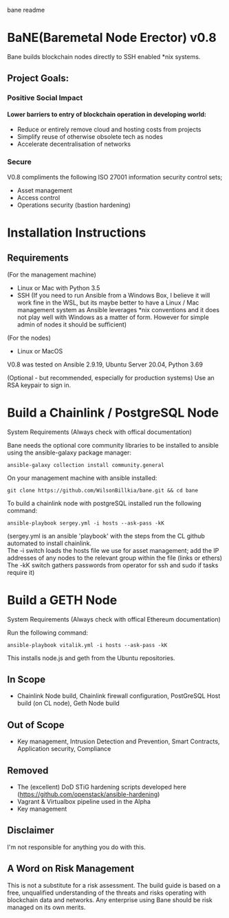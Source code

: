 bane readme


# BaNE(Baremetal Node Erector) v0.8


Bane builds blockchain nodes directly to SSH enabled *nix systems.

## Project Goals: 

### Positive Social Impact
#### Lower barriers to entry of blockchain operation in developing world:
* Reduce or entirely remove cloud and hosting costs from projects
* Simplify reuse of otherwise obsolete tech as nodes
* Accelerate decentralisation of networks 

### Secure 
V0.8 compliments the following ISO 27001 information security control sets;
* Asset management 
* Access control 
* Operations security (bastion hardening)   

# Installation Instructions

## Requirements
(For the management machine)
* Linux or Mac with Python 3.5 
* SSH 
(If you need to run Ansible from a Windows Box, I believe it will work fine in the WSL, but its maybe better to have a Linux / Mac management system as Ansible leverages *nix conventions and it does not play well with Windows as a matter of form. However for simple admin of nodes it should be sufficient)

(For the nodes)
* Linux or MacOS

V0.8 was tested on Ansible 2.9.19, Ubuntu Server 20.04, Python 3.69


(Optional - but recommended, especially for production systems)
Use an RSA keypair to sign in. 

# Build a Chainlink / PostgreSQL Node

System Requirements (Always check with offical documentation)

Bane needs the optional core community libraries to be installed to ansible using the ansible-galaxy package manager:

```
ansible-galaxy collection install community.general 
```

On your management machine with ansible installed:

```
git clone https://github.com/WilsonBillkia/bane.git && cd bane
```

To build a chainlink node with postgreSQL installed run the following command:

```
ansible-playbook sergey.yml -i hosts --ask-pass -kK
```

(sergey.yml is an ansible 'playbook' with the steps from the CL github automated to install chainlink.  
The -i switch loads the hosts file we use for asset management; add the IP addresses of any nodes to the relevant group within the file (links or ethers)
The -kK switch gathers passwords from operator for ssh and sudo if tasks require it)


# Build a GETH Node
System Requirements (Always check with offical Ethereum documentation)

Run the following command:

```
ansible-playbook vitalik.yml -i hosts --ask-pass -kK
```
This installs node.js and geth from the Ubuntu repositories.

## In Scope
* Chainlink Node build, Chainlink firewall configuration, PostGreSQL Host build (on CL node), Geth Node build

## Out of Scope
*  Key management, Intrusion Detection and Prevention, Smart Contracts, Application security, Compliance 

## Removed
* The (excellent) DoD STiG hardening scripts developed here (https://github.com/openstack/ansible-hardening)
* Vagrant & Virtualbox pipeline used in the Alpha
* Key management

## Disclaimer
I'm not responsible for anything you do with this.

## A Word on Risk Management
This is not a substitute for a risk assessment. The build guide is based on a free, unqualified understanding of the threats and risks operating with blockchain data and networks.
Any enterprise using Bane should be risk managed on its own merits.



